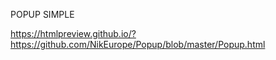 
POPUP SIMPLE

https://htmlpreview.github.io/?https://github.com/NikEurope/Popup/blob/master/Popup.html
